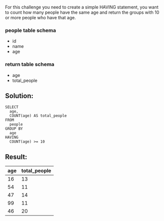 For this challenge you need to create a simple HAVING statement, you want to count how many people have the same age and return the groups with 10 or more people who have that age.

### people table schema

-   id
-   name
-   age

### return table schema

-   age
-   total\_people

## Solution:

```
SELECT 
  age,
  COUNT(age) AS total_people
FROM 
  people
GROUP BY
  age
HAVING
  COUNT(age) >= 10
```

## Result:

| age | total\_people |
| --- | --- |
| 16 | 13 |
| 54 | 11 |
| 47 | 14 |
| 99 | 11 |
| 46 | 20 |